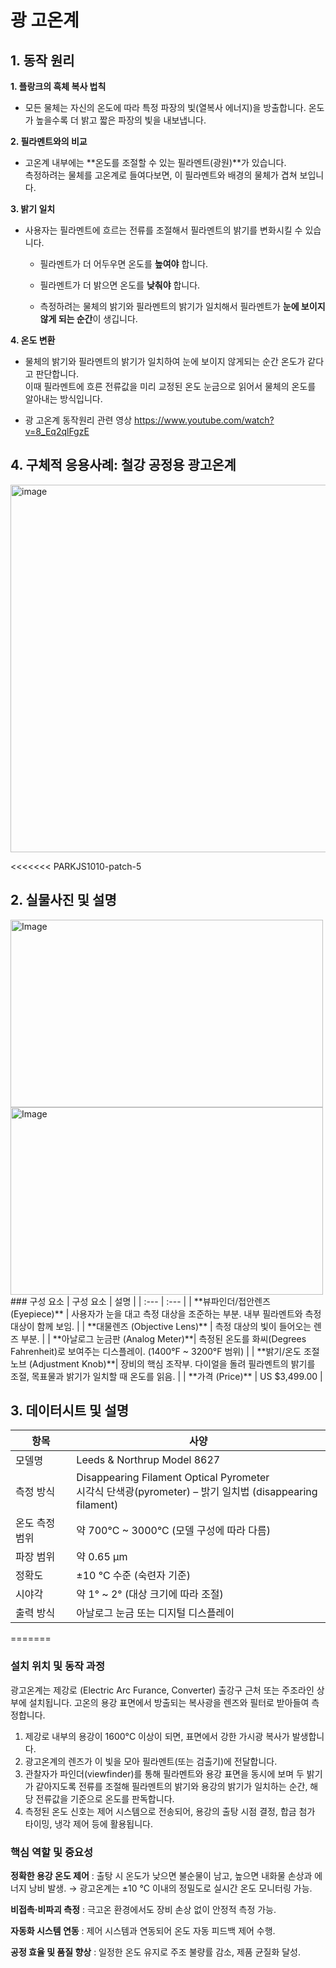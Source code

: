 # 광 고온계  
## 1. 동작 원리  
**1. 플랑크의 흑체 복사 법칙**  
- 모든 물체는 자신의 온도에 따라 특정 파장의 빛(열복사 에너지)을 방출합니다.
  온도가 높을수록 더 밝고 짧은 파장의 빛을 내보냅니다.  
  
**2. 필라멘트와의 비교**  
- 고온계 내부에는 **온도를 조절할 수 있는 필라멘트(광원)**가 있습니다.  
  측정하려는 물체를 고온계로 들여다보면, 이 필라멘트와 배경의 물체가 겹쳐 보입니다.  
  
**3. 밝기 일치**  
- 사용자는 필라멘트에 흐르는 전류를 조절해서 필라멘트의 밝기를 변화시킬 수 있습니다.  
  - 필라멘트가 더 어두우면 온도를 **높여야** 합니다.

  - 필라멘트가 더 밝으면 온도를 **낮춰야** 합니다.

  - 측정하려는 물체의 밝기와 필라멘트의 밝기가 일치해서 필라멘트가 **눈에 보이지 않게 되는 순간**이 생깁니다.  
  
**4. 온도 변환**
- 물체의 밝기와 필라멘트의 밝기가 일치하여 눈에 보이지 않게되는 순간 온도가 같다고 판단합니다.  
  이때 필라멘트에 흐른 전류값을 미리 교정된 온도 눈금으로 읽어서 물체의 온도를 알아내는 방식입니다.

- 광 고온계 동작원리 관련 영상 https://www.youtube.com/watch?v=8_Eq2qlFgzE

## 4. 구체적 응용사례: 철강 공정용 광고온계
<img width="941" height="588" alt="image" src="https://github.com/user-attachments/assets/ccac8702-2876-4f47-8203-55f0a783b8dc" />

<<<<<<< PARKJS1010-patch-5
## 2. 실물사진 및 설명
<img width="500" height="300" alt="Image" src="https://github.com/user-attachments/assets/d1879291-1d36-4439-9c92-0201129ad280" />
<img width="500" height="300" alt="Image" src="https://github.com/user-attachments/assets/b6d421cc-588b-4348-b953-f541c5546a9d" />  
### 구성 요소
| 구성 요소 | 설명 |
| :--- | :--- |
| **뷰파인더/접안렌즈 (Eyepiece)** | 사용자가 눈을 대고 측정 대상을 조준하는 부분. 내부 필라멘트와 측정 대상이 함께 보임. |
| **대물렌즈 (Objective Lens)** | 측정 대상의 빛이 들어오는 렌즈 부분. |
| **아날로그 눈금판 (Analog Meter)**| 측정된 온도를 화씨(Degrees Fahrenheit)로 보여주는 디스플레이. (1400°F ~ 3200°F 범위) |
| **밝기/온도 조절 노브 (Adjustment Knob)**| 장비의 핵심 조작부. 다이얼을 돌려 필라멘트의 밝기를 조절, 목표물과 밝기가 일치할 때 온도를 읽음. |
| **가격 (Price)** | US $3,499.00 |

## 3. 데이터시트 및 설명
| 항목 | 사양 |
|------|------|
| 모델명 | Leeds & Northrup Model 8627 |
| 측정 방식 | Disappearing Filament Optical Pyrometer <br> 시각식 단색광(pyrometer) – 밝기 일치법 (disappearing filament) |
| 온도 측정 범위 | 약 700°C ~ 3000°C (모델 구성에 따라 다름) |
| 파장 범위 | 약 0.65 μm |
| 정확도 | ±10 °C 수준 (숙련자 기준) |
| 시야각 | 약 1° ~ 2° (대상 크기에 따라 조절) |
| 출력 방식 | 아날로그 눈금 또는 디지털 디스플레이 |
=======





### 설치 위치 및 동작 과정
광고온계는 제강로 (Electric Arc Furance, Converter) 출강구 근처 또는 주조라인 상부에 설치됩니다. 
고온의 용강 표면에서 방출되는 복사광을 렌즈와 필터로 받아들여 측정합니다.  

1.  제강로 내부의 용강이 1600°C 이상이 되면, 표면에서 강한 가시광 복사가 발생합니다.
2.  광고온계의 렌즈가 이 빛을 모아 필라멘트(또는 검출기)에 전달합니다.
3.  관찰자가 파인더(viewfinder)를 통해 필라멘트와 용강 표면을 동시에 보며 두 밝기가 같아지도록 전류를 조절해
필라멘트의 밝기와 용강의 밝기가 일치하는 순간, 해당 전류값을 기준으로 온도를 판독합니다.
4.  측정된 온도 신호는 제어 시스템으로 전송되어, 용강의 출탕 시점 결정, 합금 첨가 타이밍, 냉각 제어 등에 활용됩니다.



### 핵심 역할 및 중요성
**정확한 용강 온도 제어** : 
출탕 시 온도가 낮으면 불순물이 남고, 높으면 내화물 손상과 에너지 낭비 발생.
→ 광고온계는 ±10 °C 이내의 정밀도로 실시간 온도 모니터링 가능.

**비접촉·비파괴 측정** : 
극고온 환경에서도 장비 손상 없이 안정적 측정 가능.

**자동화 시스템 연동** : 
제어 시스템과 연동되어 온도 자동 피드백 제어 수행.

**공정 효율 및 품질 향상** : 
일정한 온도 유지로 주조 불량률 감소, 제품 균질화 달성.
